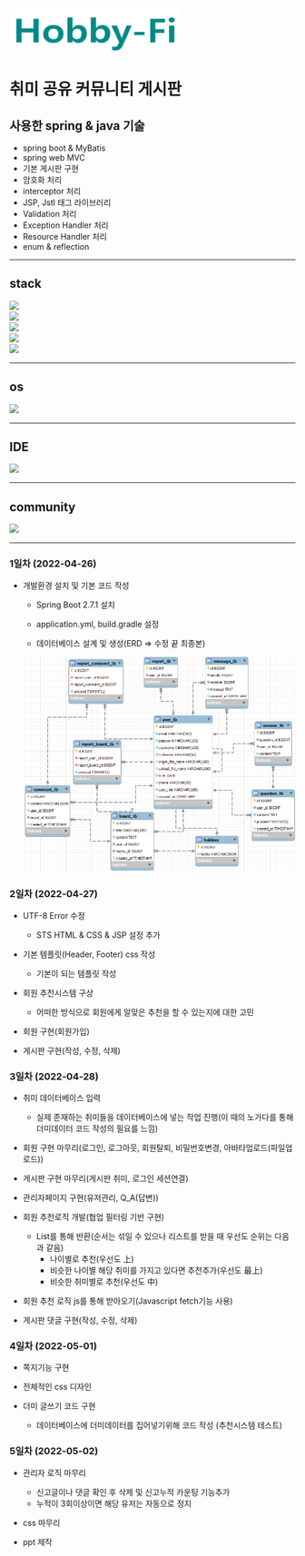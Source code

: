 <img src="./src/main/resources/static/images/hobbyfi.png">

# 취미 공유 커뮤니티 게시판

## 사용한 spring & java 기술

- spring boot & MyBatis   
- spring web MVC    
- 기본 게시판 구현    
- 암호화 처리    
- interceptor 처리    
- JSP, Jstl 태그 라이브러리    
- Validation 처리    
- Exception Handler 처리    
- Resource Handler 처리 
- enum & reflection

---
## stack
<div>
    <img src="https://img.shields.io/badge/HTML-DC322F?style=for-the-badge&logo=html5&logoColor=white"><br>
    <img src="https://img.shields.io/badge/CSS-0078D6?&style=for-the-badge&logo=css3&logoColor=white"><br>
    <img src=https://img.shields.io/badge/JavaScript-323330?style=for-the-badge&logo=javascript&logoColor=F7DF1E><br>
    <img src=https://img.shields.io/badge/spring-%236DB33F.svg?style=for-the-badge&logo=spring&logoColor=white><br>
    <img src=https://img.shields.io/badge/MySQL-005C84?style=for-the-badge&logo=mysql&logoColor=white><br>
</div>

---
## os
<img src="https://img.shields.io/badge/Windows-0078D6?style=for-the-badge&logo=windows&logoColor=white">

--- 
## IDE
<img src="https://img.shields.io/badge/Eclipse-2C2255?style=for-the-badge&logo=eclipse&logoColor=white">

---
## community
<div>
<img src="https://img.shields.io/badge/Discord-7289DA?style=for-the-badge&logo=discord&logoColor=white">
</div>

---

### 1일차 (2022-04-26)
- 개발환경 설치 및 기본 코드 작성
    - Spring Boot 2.7.1 설치
    
    - application.yml, build.gradle 설정
    
    - 데이터베이스 설계 및 생성(ERD => 수정 끝 최종본)
    <img src="./src/main/resources/static/images/database.png">
### 2일차 (2022-04-27)
- UTF-8 Error 수정
    - STS HTML & CSS & JSP 설정 추가
- 기본 템플릿(Header, Footer) css 작성
    - 기본이 되는 템플릿 작성
- 회원 추천시스템 구상
    - 어떠한 방식으로 회원에게 알맞은 추천을 할 수 있는지에 대한 고민
- 회원 구현(회원가입)

- 게시판 구현(작성, 수정, 삭제)

### 3일차 (2022-04-28)
- 취미 데이터베이스 입력
    - 실제 존재하는 취미들을 데이터베이스에 넣는 작업 진행(이 때의 노가다를 통해 더미데이터 코드 작성의 필요를 느낌)
- 회원 구현 마무리(로그인, 로그아웃, 회원탈퇴, 비밀번호변경, 아바타업로드(파일업로드))

- 게시판 구현 마무리(게시판 취미, 로그인 세션연결)

- 관리자페이지 구현(유저관리, Q_A(답변))

- 회원 추천로직 개발(협업 필터링 기반 구현)
    - List를 통해 반환(순서는 섞일 수 있으나 리스트를 받을 때 우선도 순위는 다음과 같음)
        - 나이별로 추천(우선도 上)
        - 비슷한 나이별 해당 취미를 가지고 있다면 추천추가(우선도 最上) 
        - 비슷한 취미별로 추천(우선도 中)

- 회원 추천 로직 js를 통해 받아오기(Javascript fetch기능 사용)

- 게시판 댓글 구현(작성, 수정, 삭제)
### 4일차 (2022-05-01)
- 쪽지기능 구현

- 전체적인 css 디자인

- 더미 글쓰기 코드 구현
    - 데이터베이스에 더미데이터를 집어넣기위해 코드 작성 (추천시스템 테스트)
### 5일차 (2022-05-02)
- 관리자 로직 마무리
    - 신고글이나 댓글 확인 후 삭제 및 신고누적 카운팅 기능추가
    - 누적이 3회이상이면 해당 유저는 자동으로 정지
- css 마무리

- ppt 제작
